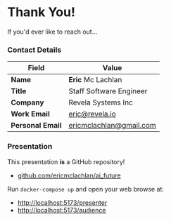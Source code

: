 # Thank You!

If you'd ever like to reach out...

### Contact Details

| **Field** | **Value** |
|-----------|-----------|
| **Name** | **Eric** Mc Lachlan |
| **Title** | Staff Software Engineer |
| **Company** | Revela Systems Inc |
| **Work Email** | [eric@revela.io](mailto:eric@revela.io) |
| **Personal Email** | [ericmclachlan@gmail.com](mailto:ericmclachlan@gmail.com) |

### Presentation

This presentation **is** a GitHub repository!

- [github.com/ericmclachlan/ai_future](https://github.com/ericmclachlan/ai_future)

Run `docker-compose up` and open your web browse at:
- [http://localhost:5173/presenter](http://localhost:5173/presenter)
- [http://localhost:5173/audience](http://localhost:5173/audience)